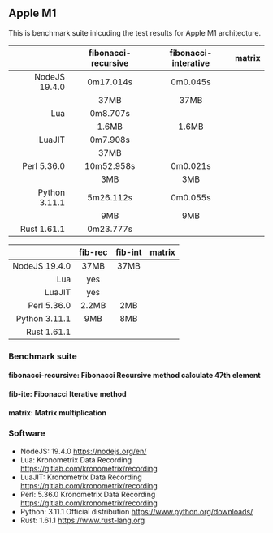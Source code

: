 ## Apple M1

This is benchmark suite inlcuding the test results for Apple M1 architecture. 

|  | fibonacci-recursive | fibonacci-interative | matrix |
|------:|:------:|:------:|:------:|
| NodeJS 19.4.0 |  0m17.014s | 0m0.045s |  |
| | 37MB | 37MB |  |
| Lua | 0m8.707s |  |  |
| | 1.6MB | 1.6MB |  |
| LuaJIT | 0m7.908s |  |  |
| | 37MB | | |
| Perl 5.36.0 | 10m52.958s | 0m0.021s |  |
| | 3MB | 3MB |  |
| Python 3.11.1 | 5m26.112s | 0m0.055s |  |
| | 9MB | 9MB |  |
| Rust 1.61.1 | 0m23.777s |  |  |

|  | fib-rec | fib-int | matrix |
|------:|:------:|:------:|:------:| 
| NodeJS 19.4.0 |  37MB  | 37MB |  |
| Lua | yes | | |
| LuaJIT | yes |  | |
| Perl 5.36.0 | 2.2MB | 2MB |  |
| Python 3.11.1 | 9MB | 8MB |  |
| Rust 1.61.1 |  |  |  |


### Benchmark suite
#### fibonacci-recursive: Fibonacci Recursive method calculate 47th element
#### fib-ite: Fibonacci Iterative method
#### matrix: Matrix multiplication

### Software
- NodeJS: 19.4.0 https://nodejs.org/en/
- Lua: Kronometrix Data Recording https://gitlab.com/kronometrix/recording
- LuaJIT: Kronometrix Data Recording https://gitlab.com/kronometrix/recording
- Perl: 5.36.0 Kronometrix Data Recording https://gitlab.com/kronometrix/recording
- Python: 3.11.1 Official distribution https://www.python.org/downloads/
- Rust: 1.61.1 https://www.rust-lang.org

